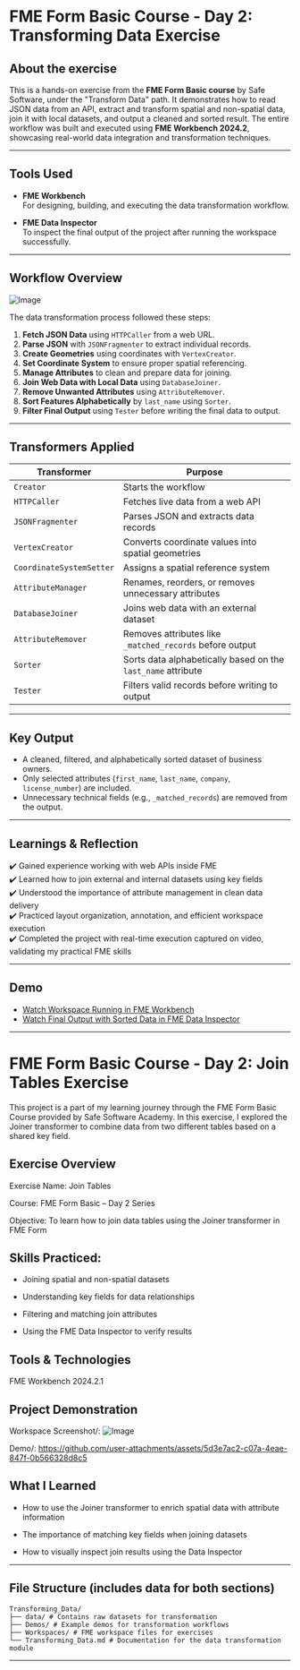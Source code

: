 # FME Form Basic Course - Day 2: Transforming Data Exercise

## About the exercise

This is a hands-on exercise from the **FME Form Basic course** by Safe Software, under the "Transform Data" path. It demonstrates how to read JSON data from an API, extract and transform spatial and non-spatial data, join it with local datasets, and output a cleaned and sorted result. The entire workflow was built and executed using **FME Workbench 2024.2**, showcasing real-world data integration and transformation techniques.

---

## Tools Used

- **FME Workbench**  
  For designing, building, and executing the data transformation workflow.

- **FME Data Inspector**  
  To inspect the final output of the project after running the workspace successfully.

---

## Workflow Overview

![Image](https://github.com/user-attachments/assets/8ac4e0f0-aa73-45ec-8521-36ab971d9bbc)

The data transformation process followed these steps:

1. **Fetch JSON Data** using `HTTPCaller` from a web URL.
2. **Parse JSON** with `JSONFragmenter` to extract individual records.
3. **Create Geometries** using coordinates with `VertexCreator`.
4. **Set Coordinate System** to ensure proper spatial referencing.
5. **Manage Attributes** to clean and prepare data for joining.
6. **Join Web Data with Local Data** using `DatabaseJoiner`.
7. **Remove Unwanted Attributes** using `AttributeRemover`.
8. **Sort Features Alphabetically** by `last_name` using `Sorter`.
9. **Filter Final Output** using `Tester` before writing the final data to output.

---

## Transformers Applied

| Transformer            | Purpose                                                                 |
|------------------------|-------------------------------------------------------------------------|
| `Creator`              | Starts the workflow                                                     |
| `HTTPCaller`           | Fetches live data from a web API                                        |
| `JSONFragmenter`       | Parses JSON and extracts data records                                   |
| `VertexCreator`        | Converts coordinate values into spatial geometries                      |
| `CoordinateSystemSetter` | Assigns a spatial reference system                                     |
| `AttributeManager`     | Renames, reorders, or removes unnecessary attributes                     |
| `DatabaseJoiner`       | Joins web data with an external dataset                                 |
| `AttributeRemover`     | Removes attributes like `_matched_records` before output                |
| `Sorter`               | Sorts data alphabetically based on the `last_name` attribute            |
| `Tester`               | Filters valid records before writing to output                          |

---

## Key Output

- A cleaned, filtered, and alphabetically sorted dataset of business owners.
- Only selected attributes (`first_name`, `last_name`, `company`, `license_number`) are included.
- Unnecessary technical fields (e.g., `_matched_records`) are removed from the output.

---

## Learnings & Reflection

✔️ Gained experience working with web APIs inside FME  
✔️ Learned how to join external and internal datasets using key fields  
✔️ Understood the importance of attribute management in clean data delivery  
✔️ Practiced layout organization, annotation, and efficient workspace execution  
✔️ Completed the project with real-time execution captured on video, validating my practical FME skills

---

## Demo

- [Watch Workspace Running in FME Workbench](https://github.com/user-attachments/assets/b592e7fd-39fc-4f47-8ee1-c8b9ca6b057d)  
- [Watch Final Output with Sorted Data in FME Data Inspector](https://github.com/user-attachments/assets/19ac9722-8a62-4abd-b245-282a6cb6369b)

---

# FME Form Basic Course - Day 2: Join Tables Exercise
This project is a part of my learning journey through the FME Form Basic Course provided by Safe Software Academy. In this exercise, I explored the Joiner transformer to combine data from two different tables based on a shared key field.

## Exercise Overview
Exercise Name: Join Tables

Course: FME Form Basic – Day 2 Series

Objective: To learn how to join data tables using the Joiner transformer in FME Form

## Skills Practiced:

- Joining spatial and non-spatial datasets

- Understanding key fields for data relationships

- Filtering and matching join attributes

- Using the FME Data Inspector to verify results

## Tools & Technologies
FME Workbench 2024.2.1

## Project Demonstration
Workspace Screenshot/: 
![Image](https://github.com/user-attachments/assets/b4851ec1-aa0e-4d87-af84-ac7a614d1a6c)

Demo/: https://github.com/user-attachments/assets/5d3e7ac2-c07a-4eae-847f-0b566328d8c5

## What I Learned
- How to use the Joiner transformer to enrich spatial data with attribute information

- The importance of matching key fields when joining datasets

- How to visually inspect join results using the Data Inspector

---
## File Structure (includes data for both sections)
```
Transforming_Data/
├── data/ # Contains raw datasets for transformation
├── Demos/ # Example demos for transformation workflows
├── Workspaces/ # FME workspace files for exercises
└── Transforming_Data.md # Documentation for the data transformation module
```
---
